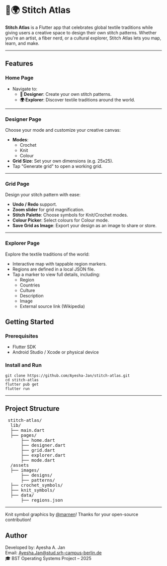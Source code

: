 # 🧶🌍 Stitch Atlas

**Stitch Atlas** is a Flutter app that celebrates global textile traditions while giving users a creative space to design their own stitch patterns. Whether you're an artist, a fiber nerd, or a cultural explorer, Stitch Atlas lets you map, learn, and make.

---

## Features

### Home Page
- Navigate to:
  - **🧶 Designer**: Create your own stitch patterns.
  - **🌍 Explorer**: Discover textile traditions around the world.

---

### Designer Page

Choose your mode and customize your creative canvas:

- **Modes**:
  - Crochet
  - Knit
  - Colour
- **Grid Size**: Set your own dimensions (e.g. 25x25).
- Tap "Generate grid" to open a working grid.

---

### Grid Page

Design your stitch pattern with ease:

- **Undo / Redo** support.
- **Zoom slider** for grid magnification.
- **Stitch Palette**: Choose symbols for Knit/Crochet modes.
- **Colour Picker**: Select colours for Colour mode.
- **Save Grid as Image**: Export your design as an image to share or store.

---

### Explorer Page

Explore the textile traditions of the world:

- Interactive map with tappable region markers.
- Regions are defined in a local JSON file.
- Tap a marker to view full details, including:
  - Region
  - Countries
  - Culture
  - Description
  - Image
  - External source link (Wikipedia)
 
## Getting Started

### Prerequisites

- Flutter SDK
- Android Studio / Xcode or physical device

### Install and Run
    
    git clone https://github.com/Ayesha-Jan/stitch-atlas.git
    cd stitch-atlas
    flutter pub get
    flutter run

---

## Project Structure

<pre> stitch-atlas/ 
  lib/
  ├── main.dart
  ├── pages/
      ├── home.dart
      ├── designer.dart
      ├── grid.dart
      ├── explorer.dart
      ├── mode.dart
  /assets
  ├── images/
      ├── designs/
      ├── patterns/
  ├── crochet_symbols/ 
  ├── knit_symbols/
  ├── data/
      ├── regions.json
</pre>

---

Knit symbol graphics by [@marnen](https://github.com/marnen/knitting_symbols)! Thanks for your open-source contribution!

## Author

Developed by: Ayesha A. Jan  
Email: Ayesha.Jan@stud.srh-campus-berlin.de  
🎓 BST Operating Systems Project – 2025

